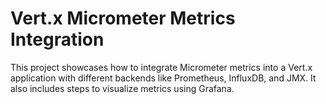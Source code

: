 # Vert.x Micrometer Metrics Integration

This project showcases how to integrate Micrometer metrics into a Vert.x application with different backends like Prometheus, InfluxDB, and JMX. It also includes steps to visualize metrics using Grafana. 
